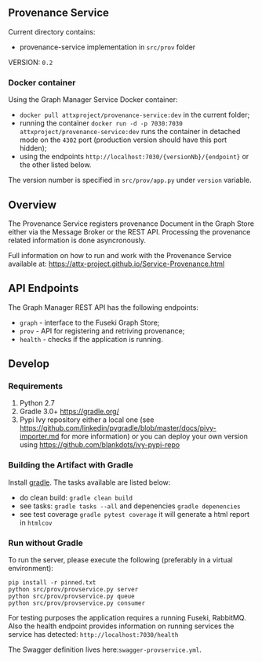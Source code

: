 ## Provenance Service

Current directory contains:
* provenance-service implementation in `src/prov` folder

VERSION: `0.2`

### Docker container

Using the Graph Manager Service Docker container:
* `docker pull attxproject/provenance-service:dev` in the current folder;
* running the container `docker run -d -p 7030:7030 attxproject/provenance-service:dev` runs the container in detached mode on the `4302` port (production version should have this port hidden);
* using the endpoints `http://localhost:7030/{versionNb}/{endpoint}` or the other listed below.

The version number is specified in `src/prov/app.py` under `version` variable.

## Overview

The Provenance Service registers provenance Document in the Graph Store either via the Message Broker or the REST API. Processing the provenance related information is done asyncronously.

Full information on how to run and work with the Provenance Service available at: https://attx-project.github.io/Service-Provenance.html


## API Endpoints

The Graph Manager REST API has the following endpoints:
* `graph` - interface to the Fuseki Graph Store;
* `prov` - API for registering and retriving provenance;
* `health` - checks if the application is running.

## Develop

### Requirements
1. Python 2.7
2. Gradle 3.0+ https://gradle.org/
3. Pypi Ivy repository either a local one (see https://github.com/linkedin/pygradle/blob/master/docs/pivy-importer.md for more information) or you can deploy your own version using https://github.com/blankdots/ivy-pypi-repo

### Building the Artifact with Gradle

Install [gradle](https://gradle.org/install). The tasks available are listed below:

* do clean build: `gradle clean build`
* see tasks: `gradle tasks --all` and depenencies `gradle depenencies`
* see test coverage `gradle pytest coverage` it will generate a html report in `htmlcov`

### Run without Gradle

To run the server, please execute the following (preferably in a virtual environment):
```
pip install -r pinned.txt
python src/prov/provservice.py server
python src/prov/provservice.py queue
python src/prov/provservice.py consumer
```

For testing purposes the application requires a running Fuseki, RabbitMQ. Also the health endpoint provides information on running services the service has detected: `http://localhost:7030/health`

The Swagger definition lives here:`swagger-provservice.yml`.
